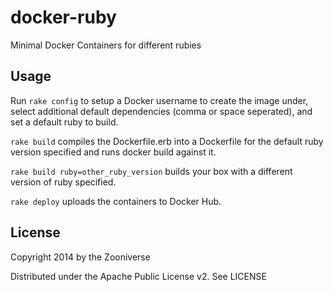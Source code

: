 docker-ruby
===========

Minimal Docker Containers for different rubies

## Usage

Run `rake config` to setup a Docker username to create the image
under, select additional default dependencies (comma or space
seperated), and set a default ruby to build.

`rake build` compiles the Dockerfile.erb into a Dockerfile for the
default ruby version specified and runs docker build against it.

`rake build ruby=other_ruby_version` builds your box with a different
version of ruby specified.

`rake deploy` uploads the containers to Docker Hub.

## License

Copyright 2014 by the Zooniverse

Distributed under the Apache Public License v2. See LICENSE

